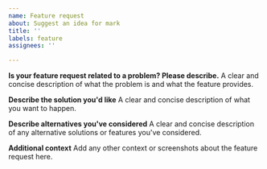 ```yaml
---
name: Feature request
about: Suggest an idea for mark
title: ''
labels: feature
assignees: ''

---
```


**Is your feature request related to a problem? Please describe.**
A clear and concise description of what the problem is and what the feature provides.

**Describe the solution you'd like**
A clear and concise description of what you want to happen.

**Describe alternatives you've considered**
A clear and concise description of any alternative solutions or features you've considered.

**Additional context**
Add any other context or screenshots about the feature request here.
